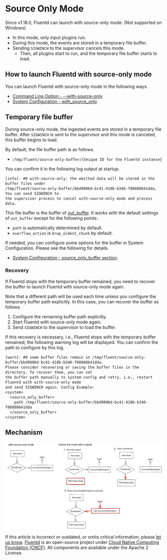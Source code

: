 # Source Only Mode

Since v1.18.0, Fluentd can launch with source-only mode.
(Not supported on Windows)

* In this mode, only input plugins run.
* During this mode, the events are stored in a temporary file buffer.
* Sending `SIGWINCH` to the supervisor cancels this mode.
  * Then, all plugins start to run, and the temporary file buffer starts to load.

## How to launch Fluentd with source-only mode

You can launch Fluentd with source-only mode in the following ways.

* [Command Line Option - --with-source-only](command-line-option.md)
* [System Configuration - with_source_only](system-config.md#with_source_only)

## Temporary file buffer

During source-only mode, the ingested events are stored in a temporary file buffer.
After `SIGWINCH` is sent to the supervisor and this mode is canceled, this buffer begins to load.

By default, the file buffer path is as follows.

* `/tmp/fluent/source-only-buffer/{Unique ID for the Fluentd instance}`

You can confirm it in the following log output at startup.

```
[info]: #0 with-source-only: the emitted data will be stored in the buffer files under
/tmp/fluent/source-only-buffer/bbd9006d-bc41-418b-b346-f80888641dda. You can send SIGWINCH to
the supervisor process to cancel with-source-only mode and process data.
```

This file buffer is the buffer of [out_buffer](../output/buffer.md).
It works with the default settings of `out_buffer` except for the following points:

* `path` is automatically determined by default.
* `overflow_action` is `drop_oldest_chunk` by default.

If needed, you can configure some options for the buffer in System Configuration.
Please see the following for details.

* [System Configuration - source_only_buffer section](system-config.md#less-than-source_only_buffer-greater-than-section).

### Recovery

If Fluentd stops with the temporary buffer remained, you need to recover the buffer to launch Fluentd with source-only mode again.

Note that a different path will be used each time unless you configure the temporary buffer path explicitly.
In this case, you can recover the buffer as follows.

1. Configure the remaining buffer path explicitly.
1. Start Fluentd with source-only mode again.
1. Send `SIGWINCH` to the supervisor to load the buffer.

If this recovery is necessary, i.e., Fluentd stops with the temporary buffer remained, the following warning log will be displayed.
You can confirm the path to configure by this log.

```
[warn]: #0 some buffer files remain in /tmp/fluent/source-only-buffer/bbd9006d-bc41-418b-b346-f80888641dda.
Please consider recovering or saving the buffer files in the directory. To recover them, you can set
the buffer path manually to system config and retry, i.e., restart Fluentd with with-source-only mode
and send SIGWINCH again. Config Example:
<system>
  <source_only_buffer>
    path /tmp/fluent/source-only-buffer/bbd9006d-bc41-418b-b346-f80888641dda
  </source_only_buffer>
</system>
```

## Mechanism

![source-only-mode mechanism](../.gitbook/assets/source-only-mode-mechanism.png)

If this article is incorrect or outdated, or omits critical information, please [let us know](https://github.com/fluent/fluentd-docs-gitbook/issues?state=open). [Fluentd](http://www.fluentd.org/) is an open-source project under [Cloud Native Computing Foundation \(CNCF\)](https://cncf.io/). All components are available under the Apache 2 License.
